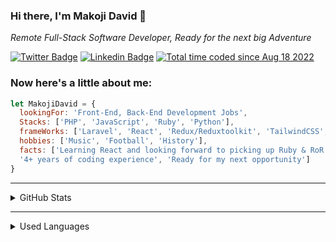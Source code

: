 ### Hi there, I'm Makoji David 👋

_Remote Full-Stack Software Developer, Ready for the next big Adventure_

[![Twitter Badge](https://img.shields.io/badge/-@sharkleshevon-1ca0f1?style=flat-square&labelColor=1ca0f1&logo=twitter&logoColor=white&link=https://twitter.com/sharkleshevon)](https://twitter.com/sharkleshevon)
[![Linkedin Badge](https://img.shields.io/badge/-Makoji%20David-blue?style=flat-square&logo=Linkedin&logoColor=white&link=https://www.linkedin.com/in/david-makoji-b6090971/)](https://www.linkedin.com/in/david-makoji-b6090971/)
<a href="https://wakatime.com/@63d0ac1e-cac3-4911-80f0-57c87d87c20b"><img src="https://wakatime.com/badge/user/63d0ac1e-cac3-4911-80f0-57c87d87c20b.svg" alt="Total time coded since Aug 18 2022" /></a>

### Now here's a little about me:

```js
let MakojiDavid = {
  lookingFor: 'Front-End, Back-End Development Jobs',
  Stacks: ['PHP', 'JavaScript', 'Ruby', 'Python'],
  frameWorks: ['Laravel', 'React', 'Redux/Reduxtoolkit', 'TailwindCSS', 'MaterialUI', 'Ruby on Rails'],
  hobbies: ['Music', 'Football', 'History'],
  facts: ['Learning React and looking forward to picking up Ruby & RoR', 'Great lover of PHP!', 
  '4+ years of coding experience', 'Ready for my next opportunity']
}

```

<hr/>

<details>
  <summary>GitHub Stats</summary>
  <p align = "center">
    <img src="https://github-readme-stats.vercel.app/api?username=aceDavon&theme=radical" height="220px" />
  </p>
</details>

<hr/>

<details>
  <summary>Used Languages</summary>
  <p align = "center">
    <img src="https://wakatime.com/share/@63d0ac1e-cac3-4911-80f0-57c87d87c20b/eca811f2-1cde-4fd2-a964-d7a7fdc67a37.svg" height="350px" />
  </p>
</details>
